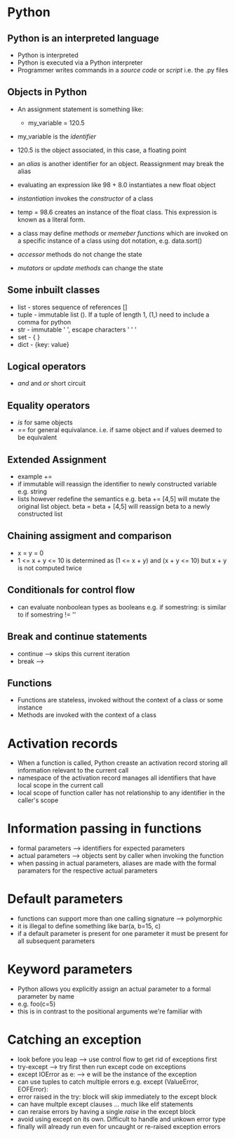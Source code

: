 # Python

## Python is an interpreted language
* Python is interpreted
* Python is executed via a Python interpreter
* Programmer writes commands in a *source code* or *script* i.e. the .py files

## Objects in Python
* An assignment statement is something like:
    * my_variable = 120.5

* my_variable is the *identifier*
* 120.5 is the object associated, in this case, a floating point 
* an *alias* is another identifier for an object. Reassignment may break the alias
* evaluating an expression like 98 + 8.0 instantiates a new float object
* *instantiation* invokes the *constructor* of a class
* temp = 98.6 creates an instance of the float class. This expression is known as a literal form.
* a class may define *methods* or *memeber functions* which are invoked on a specific instance of a class using dot notation, e.g. data.sort()
* *accessor* methods do not change the state
* *mutators* or *update methods* can change the state

## Some inbuilt classes
* list - stores sequence of references []
* tuple - immutable list (). If a tuple of length 1, (1,) need to include a comma for python
* str - immutable ' ', escape characters ' \' '
* set - { }
* dict - {key: value}

## Logical operators
* *and* and *or* short circuit

## Equality operators
* *is* for same objects
* *==* for general equivalance. i.e. if same object and if values deemed to be equivalent

## Extended Assignment
* example +=
* if immutable will reassign the identifier to newly constructed variable e.g. string
* lists however redefine the semantics e.g. beta += [4,5] will mutate the original list object. beta = beta + [4,5] will reassign beta to a newly constructed list

## Chaining assigment and comparison
* x = y = 0 
* 1 <= x + y <= 10 is determined as (1 <= x + y) and (x + y <= 10) but x + y is not computed twice

## Conditionals for control flow
* can evaluate nonboolean types as booleans e.g. if somestring: is similar to if somestring != ''

## Break and continue statements 
* continue --> skips this current iteration
* break --> 

## Functions
* Functions are stateless, invoked without the context of a class or some instance
* Methods are invoked with the context of a class

# Activation records
* When a function is called, Python creaste an activation record storing all information relevant to the current call
* namespace of the activation record manages all identifiers that have local scope in the current call
* local scope of function caller has not relationship to any identifier in the caller's scope

# Information passing in functions
* formal parameters --> identifiers for expected parameters 
* actual parameters --> objects sent by caller when invoking the function
* when passing in actual parameters, aliases are made with the formal paramaters for the respective actual parameters 
 
# Default parameters
* functions can support more than one calling signature --> polymorphic
* it is illegal to define something like bar(a, b=15, c)
* if a default parameter is present for one parameter it must be present for all subsequent parameters

# Keyword parameters
* Python allows you explicitly assign an actual parameter to a formal parameter by name
* e.g. foo(c=5)
* this is in contrast to the positional arguments we're familiar with

# Catching an exception
* look before you leap --> use control flow to get rid of exceptions first
* try-except --> try first then run except code on exceptions
* except IOError as e: --> e will be the instance of the exception 
* can use tuples to catch multiple errors e.g. except (ValueError, EOFError):
* error raised in the try: block will skip immediately to the except block
* can have multple except clauses ... much like elif statements  
* can reraise errors by having a single *raise* in the except block
* avoid using except on its own. Difficult to handle and unkown error type
* finally will already run even for uncaught or re-raised exception errors
